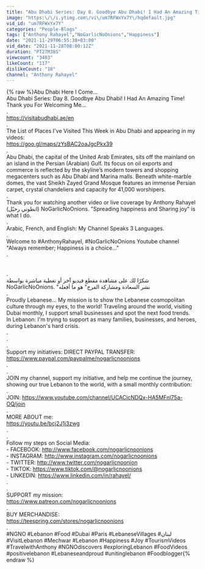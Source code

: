 ```yaml
---
title: "Abu Dhabi Series: Day 8. Goodbye Abu Dhabi! I Had An Amazing Time! Thank you For Welcoming Me..."
image: "https:\/\/i.ytimg.com\/vi\/um7RFWxYx7Y\/hqdefault.jpg"
vid_id: "um7RFWxYx7Y"
categories: "People-Blogs"
tags: ["Anthony Rahayel","NoGarlicNoOnions","Happiness"]
date: "2021-11-29T06:55:38+03:00"
vid_date: "2021-11-28T08:00:12Z"
duration: "PT27M38S"
viewcount: "3403"
likeCount: "117"
dislikeCount: "10"
channel: "Anthony Rahayel"
---
```

{% raw %}Abu Dhabi Here I Come...<br />Abu Dhabi Series: Day 8. Goodbye Abu Dhabi! I Had An Amazing Time! Thank you For Welcoming Me...<br />.<br /><a rel="nofollow" target="blank" href="https://visitabudhabi.ae/en">https://visitabudhabi.ae/en</a><br />.<br />The List of Places I've Visited This Week in Abu Dhabi and appearing in my videos:<br /><a rel="nofollow" target="blank" href="https://goo.gl/maps/zYsBAC2oaJgcPkx39">https://goo.gl/maps/zYsBAC2oaJgcPkx39</a><br />.<br />Abu Dhabi, the capital of the United Arab Emirates, sits off the mainland on an island in the Persian (Arabian) Gulf. Its focus on oil exports and commerce is reflected by the skyline’s modern towers and shopping megacenters such as Abu Dhabi and Marina malls. Beneath white-marble domes, the vast Sheikh Zayed Grand Mosque features an immense Persian carpet, crystal chandeliers and capacity for 41,000 worshipers. <br />.<br />Thank you for watching another video or live coverage by Anthony Rahayel (انطوني رحيّل) NoGarlicNoOnions. &quot;Spreading happiness and Sharing joy&quot; is what I do.<br />.<br />Arabic, French, and English: My Channel Speaks 3 Languages.<br />.<br />Welcome to #AnthonyRahayel, #NoGarlicNoOnions Youtube channel<br />&quot;Always remember; Happiness is a choice...&quot;<br />.<br /><br /><br />.<br />شكرًا لك على مشاهدة مقطع فيديو آخر أو تغطية مباشرة بواسطة NoGarlicNoOnions. &quot;نشر السعادة ومشاركة الفرح&quot; هو ما أفعله<br />.<br />Proudly Lebanese... My mission is to show the Lebanese cosmopolitan culture through my eyes, to the world! Traveling around the world, visiting Dubai monthly, I support small businesses and spot the next food trends.<br />In Lebanon: I'm trying to support as many families, businesses, and heroes, during Lebanon's hard crisis.<br />.<br />.<br />.<br />Support my initiatives: DIRECT PAYPAL TRANSFER:<br /><a rel="nofollow" target="blank" href="https://www.paypal.com/paypalme/nogarlicnoonions">https://www.paypal.com/paypalme/nogarlicnoonions</a><br />.<br />.<br />JOIN my channel, support my initiative, and help me continue the journey, showing our true Lebanon to the world, with a small monthly contribution:<br />.<br />JOIN: <a rel="nofollow" target="blank" href="https://www.youtube.com/channel/UCACicNDQx-HA5MFnl75a-OQ/join">https://www.youtube.com/channel/UCACicNDQx-HA5MFnl75a-OQ/join</a><br />.<br />MORE ABOUT me: <br /><a rel="nofollow" target="blank" href="https://youtu.be/bcj2J1j3zwg">https://youtu.be/bcj2J1j3zwg</a><br />.<br />.<br />Follow my steps on Social Media:<br />- FACEBOOK: <a rel="nofollow" target="blank" href="http://www.facebook.com/nogarlicnoonions">http://www.facebook.com/nogarlicnoonions</a><br />- INSTAGRAM: <a rel="nofollow" target="blank" href="http://www.instagram.com/nogarlicnoonions">http://www.instagram.com/nogarlicnoonions</a><br />- TWITTER: <a rel="nofollow" target="blank" href="http://www.twitter.com/nogarlicnoonion">http://www.twitter.com/nogarlicnoonion</a><br />- TIKTOK: <a rel="nofollow" target="blank" href="https://www.tiktok.com/@nogarlicnoonions">https://www.tiktok.com/@nogarlicnoonions</a><br />- LINKEDIN: <a rel="nofollow" target="blank" href="https://www.linkedin.com/in/rahayel/">https://www.linkedin.com/in/rahayel/</a><br />.<br />.<br />SUPPORT my mission: <br /><a rel="nofollow" target="blank" href="https://www.patreon.com/nogarlicnoonions">https://www.patreon.com/nogarlicnoonions</a><br />.<br />BUY MERCHANDISE: <br /><a rel="nofollow" target="blank" href="https://teespring.com/stores/nogarlicnoonions">https://teespring.com/stores/nogarlicnoonions</a><br />.<br />#NGNO #Lebanon #Food #Dubai #Paris #LebaneseVillages  #لبنان #VisitLebanon #Mechwar #Lebanon #Happiness #Joy #TourismVideos #TravelwithAnthony #NGNOdiscovers #exploringLebanon #FoodVideos #positivelebanon #Lebaneseandproud #unitinglebanon #Foodblogger{% endraw %}
